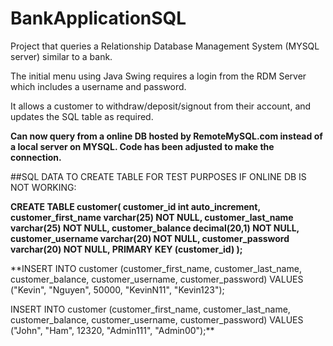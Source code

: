 # BankApplicationSQL

Project that queries a Relationship Database Management System (MYSQL server) similar to a bank.

The initial menu using Java Swing requires a login from the RDM Server which includes a username and password. 

It allows a customer to withdraw/deposit/signout from their account, and updates the SQL table as required.


**Can now query from a online DB hosted by RemoteMySQL.com instead of a local server on MYSQL. Code has been adjusted to make the connection.**



##SQL DATA TO CREATE TABLE FOR TEST PURPOSES IF ONLINE DB IS NOT WORKING:

**CREATE TABLE customer(
customer_id int auto_increment,
customer_first_name varchar(25) NOT NULL,
customer_last_name varchar(25) NOT NULL,
customer_balance decimal(20,1) NOT NULL,
customer_username varchar(20) NOT NULL,
customer_password varchar(20) NOT NULL,
PRIMARY KEY (customer_id)
);**

**INSERT INTO customer (customer_first_name, customer_last_name, customer_balance, customer_username, customer_password) VALUES ("Kevin", "Nguyen", 50000, "KevinN11", "Kevin123");

INSERT INTO customer (customer_first_name, customer_last_name, customer_balance, customer_username, customer_password) VALUES ("John", "Ham", 12320, "Admin111", "Admin00");**

